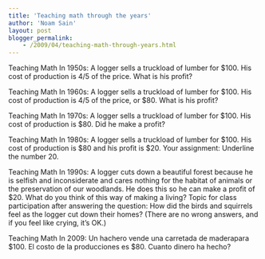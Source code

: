 ```yaml
---
title: 'Teaching math through the years'
author: 'Noam Sain'
layout: post
blogger_permalink:
    - /2009/04/teaching-math-through-years.html
---
```


Teaching Math In 1950s: A logger sells a truckload of lumber for $100. His cost of production is 4/5 of the price. What is his profit?

Teaching Math In 1960s: A logger sells a truckload of lumber for $100. His cost of production is 4/5 of the price, or $80. What is his profit?

Teaching Math In 1970s: A logger sells a truckload of lumber for $100. His cost of production is $80. Did he make a profit?

Teaching Math In 1980s: A logger sells a truckload of lumber for $100. His cost of production is $80 and his profit is $20. Your assignment: Underline the number 20.

Teaching Math In 1990s: A logger cuts down a beautiful forest because he is selfish and inconsiderate and cares nothing for the habitat of animals or the preservation of our woodlands. He does this so he can make a profit of $20. What do you think of this way of making a living? Topic for class participation after answering the question: How did the birds and squirrels feel as the logger cut down their homes? (There are no wrong answers, and if you feel like crying, it’s OK.)

Teaching Math In 2009: Un hachero vende una carretada de maderapara $100. El costo de la producciones es $80. Cuanto dinero ha hecho?